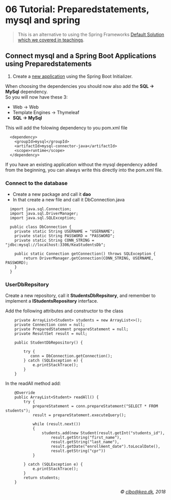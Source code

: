 # 06 Tutorial: Preparedstatements, mysql and spring
> This is an alternative to using the Spring Frameworks [Default Solution which we covered in teachings](https://github.com/Dat17aSpring/06_Tutorial_MySql_JDBC).

## Connect mysql and a Spring Boot Applications using Preparedstatements



1. Create a [new application](https://github.com/Dat17i/03_hello_spring/blob/master/README.md) using the Spring Boot Initializer.

When choosing the dependencies you should now also add the **SQL -> MySql** dependency.    
So you will now have these 3: 
 
* Web -> Web
* Template Engines -> Thymeleaf
* **SQL -> MySql**
  

This will add the folowing dependency to you pom.xml file

````   
  <dependency>
	<groupId>mysql</groupId>
	<artifactId>mysql-connector-java</artifactId>
	<scope>runtime</scope>
  </dependency>
````
If you have an existing application without the mysql dependency added from the beginning, you can always write this directly into the pom.xml file. 

### Connect to the database
* Create a new package and call it **dao**
* In that create a new file and call it DbConnection.java

````     
  import java.sql.Connection;
  import java.sql.DriverManager;
  import java.sql.SQLException;
  
  public class DbConnection {
    private static String USERNAME = "USERNAME";
    private static String PASSWORD = "PASSWORD";
    private static String CONN_STRING = "jdbc:mysql://localhost:3306/KeaStudentsDb";

    public static Connection getConnection() throws SQLException {
        return DriverManager.getConnection(CONN_STRING, USERNAME, PASSWORD);
    }
  }
````    

### UserDbRepsitory
Create a new repository, call it **StudentsDbRepsitory**, and remember to implement a **IStudentsRepository** interface.

Add the following attributes and constructor to the class

````     
    private ArrayList<Student> students = new ArrayList<>();
    private Connection conn = null;
    private PreparedStatement prepareStatement = null;
    private ResultSet result = null;
    
    public StudentDbRepository() {

        try {
           conn = DbConnection.getConnection();
        } catch (SQLException e) {
            e.printStackTrace();
        }
    }
````    

In the readAll method add:

````     
    @Override
    public ArrayList<Student> readAll() {
        try {
            prepareStatement = conn.prepareStatement("SELECT * FROM students");
            result = prepareStatement.executeQuery();

            while (result.next())
            {
                students.add(new Student(result.getInt("students_id"),
                    result.getString("first_name"),
                    result.getString("last_name"),
                    result.getDate("enrollment_date").toLocalDate(),
                    result.getString("cpr"))
            }

        } catch (SQLException e) {
            e.printStackTrace();
        }
        return students;
    }

````    

_<div align="right">&copy; clbo@kea.dk, 2018</div>_




